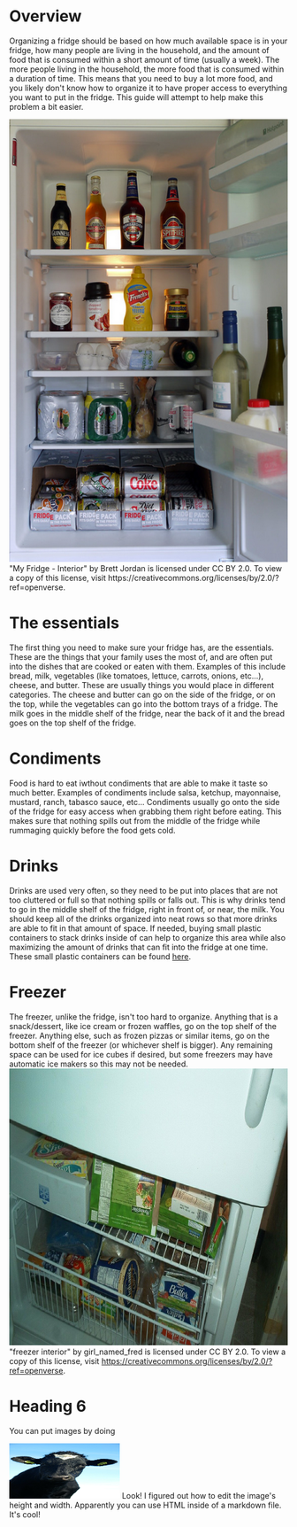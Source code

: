 
# Overview

Organizing a fridge should be based on how much available space is in your fridge, how many people are living in the household, and the amount of food that is consumed within a short amount of time (usually a week). The more people living in the household, the more food that is consumed within a duration of time. This means that you need to buy a lot more food, and you likely don't know how to organize it to have proper access to everything you want to put in the fridge. This guide will attempt to help make this problem a bit easier.

<img src="Fridge.png" height="800">
"My Fridge - Interior" by Brett Jordan is licensed under CC BY 2.0. To view a copy of this license, visit https://creativecommons.org/licenses/by/2.0/?ref=openverse.

# The essentials

The first thing you need to make sure your fridge has, are the essentials. These are the things that your family uses the most of, and are often put into the dishes that are cooked or eaten with them. Examples of this include bread, milk, vegetables (like tomatoes, lettuce, carrots, onions, etc...), cheese, and butter. These are usually things you would place in different categories. The cheese and butter can go on the side of the fridge, or on the top, while the vegetables can go into the bottom trays of a fridge. The milk goes in the middle shelf of the fridge, near the back of it and the bread goes on the top shelf of the fridge.

# Condiments

Food is hard to eat iwthout condiments that are able to make it taste so much better. Examples of condiments include salsa, ketchup, mayonnaise, mustard, ranch, tabasco sauce, etc... Condiments usually go onto the side of the fridge for easy access when grabbing them right before eating. This makes sure that nothing spills out from the middle of the fridge while rummaging quickly before the food gets cold. 

# Drinks

Drinks are used very often, so they need to be put into places that are not too cluttered or full so that nothing spills or falls out. This is why drinks tend to go in the middle shelf of the fridge, right in front of, or near, the milk. You should keep all of the drinks organized into neat rows so that more drinks are able to fit in that amount of space. If needed, buying small plastic containers to stack drinks inside of can help to organize this area while also maximizing the amount of drinks that can fit into the fridge at one time. These small plastic containers can be found [here].

# Freezer

The freezer, unlike the fridge, isn't too hard to organize. Anything that is a snack/dessert, like ice cream or frozen waffles, go on the top shelf of the freezer. Anything else, such as frozen pizzas or similar items, go on the bottom shelf of the freezer (or whichever shelf is bigger). Any remaining space can be used for ice cubes if desired, but some freezers may have automatic ice makers so this may not be needed.
<img src="Freezer.png" Height="500">
"freezer interior" by girl_named_fred is licensed under CC BY 2.0. To view a copy of this license, visit https://creativecommons.org/licenses/by/2.0/?ref=openverse.
# Heading 6

You can put images by doing

<img src="Cow.jpg" width="200" height="100"/>
Look! I figured out how to edit the image's height and width. Apparently you can use HTML inside of a markdown file. It's cool!

[here]:https://www.walmart.com/ip/InterDesign-Fridge-Binz-Water-Bottle-Holder-Clear/38413024?wmlspartner=wlpa&selectedSellerId=102526002 
